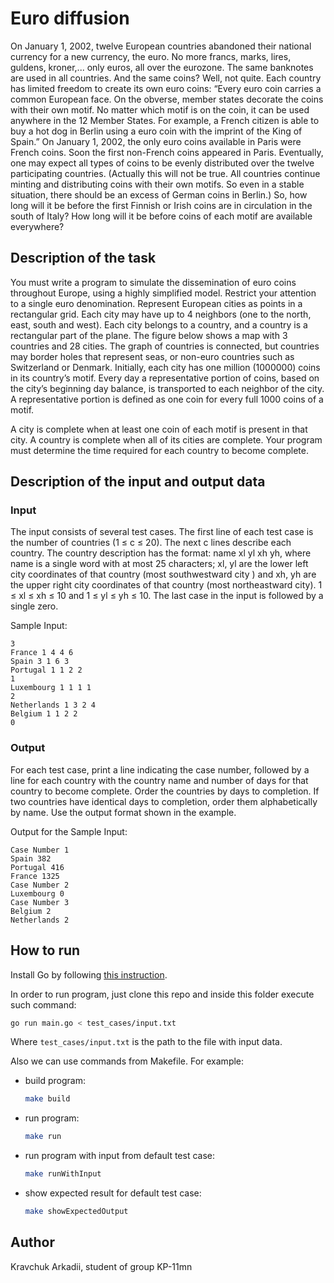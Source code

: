 # Euro diffusion

On January 1, 2002, twelve European countries abandoned their national currency for a new currency, the euro. No more 
francs, marks, lires, guldens, kroner,... only euros, all over the eurozone. The same banknotes are used in all 
countries. And the same coins? Well, not quite. Each country has limited freedom to create its own euro coins: “Every 
euro coin carries a common European face. On the obverse, member states decorate the coins with their own motif. No 
matter which motif is on the coin, it can be used anywhere in the 12 Member States. For example, a French citizen is 
able to buy a hot dog in Berlin using a euro coin with the imprint of the King of Spain.”
On January 1, 2002, the only euro coins available in Paris were French coins. Soon the first non-French coins appeared 
in Paris. Eventually, one may expect all types of coins to be evenly distributed over the twelve participating 
countries. (Actually this will not be true. All countries continue minting and distributing coins with their own 
motifs. So even in a stable situation, there should be an excess of German coins in Berlin.) So, how long will it be 
before the first Finnish or Irish coins are in circulation in the south of Italy? How long will it be before coins of 
each motif are available everywhere?

## Description of the task

You must write a program to simulate the dissemination of euro coins throughout Europe, using a highly simplified 
model. Restrict your attention to a single euro denomination. Represent European cities as points in a rectangular 
grid. Each city may have up to 4 neighbors (one to the north, east, south and west). Each city belongs to a country, 
and a country is a rectangular part of the plane. The figure below shows a map with 3 countries and 28 cities. The 
graph of countries is connected, but countries may border holes that represent seas, or non-euro countries such as 
Switzerland or Denmark. Initially, each city has one million (1000000) coins in its country’s motif. Every day a 
representative portion of coins, based on the city’s beginning day balance, is transported to each neighbor of the 
city. A representative portion is defined as one coin for every full 1000 coins of a motif.

A city is complete when at least one coin of each motif is present in that city. A country is complete when all of its 
cities are complete. Your program must determine the time required for each country to become complete.

## Description of the input and output data

### Input

The input consists of several test cases. The first line of each test case is the number of countries (1 ≤ c ≤ 20). 
The next c lines describe each country. The country description has the format: name xl yl xh yh, where name is a 
single word with at most 25 characters; xl, yl are the lower left city coordinates of that country (most southwestward 
city ) and xh, yh are the upper right city coordinates of that country (most northeastward city). 1 ≤ xl ≤ xh ≤ 10 
and 1 ≤ yl ≤ yh ≤ 10. The last case in the input is followed by a single zero.

Sample Input:

```
3
France 1 4 4 6
Spain 3 1 6 3
Portugal 1 1 2 2
1
Luxembourg 1 1 1 1
2
Netherlands 1 3 2 4
Belgium 1 1 2 2
0
```

### Output

For each test case, print a line indicating the case number, followed by a line for each country with the country name 
and number of days for that country to become complete. Order the countries by days to completion. If two countries 
have identical days to completion, order them alphabetically by name. Use the output format shown in the example.

Output for the Sample Input:

```
Case Number 1
Spain 382
Portugal 416
France 1325
Case Number 2
Luxembourg 0
Case Number 3
Belgium 2
Netherlands 2
```

## How to run

Install Go by following [this instruction](https://go.dev/doc/install).

In order to run program, just clone this repo and inside this folder execute such command:

```sh
go run main.go < test_cases/input.txt
```

Where `test_cases/input.txt` is the path to the file with input data.

Also we can use commands from Makefile. For example:

* build program:

  ```sh
  make build
  ```

* run program:

  ```sh
  make run
  ```

* run program with input from default test case:

  ```sh
  make runWithInput
  ```

* show expected result for default test case:

  ```sh
  make showExpectedOutput
  ```

## Author

Kravchuk Arkadii, student of group KP-11mn
